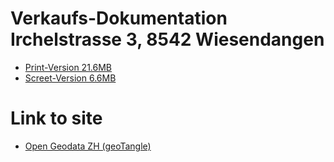 # Verkaufs-Dokumentation Irchelstrasse 3, 8542 Wiesendangen
- [Print-Version 21.6MB](./Irchelstrasse300.pdf)
- [Screet-Version 6.6MB](./Irchelstrasse75plus.pdf)



# Link to site
- [Open Geodata ZH (geoTangle)](./geoTangle/geotangle.html)
